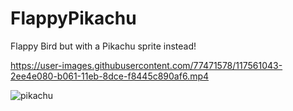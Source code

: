 # FlappyPikachu
Flappy Bird but with a Pikachu sprite instead!

https://user-images.githubusercontent.com/77471578/117561043-2ee4e080-b061-11eb-8dce-f8445c890af6.mp4

![pikachu](https://user-images.githubusercontent.com/77471578/117561114-d8c46d00-b061-11eb-9011-586d8569f256.png)
